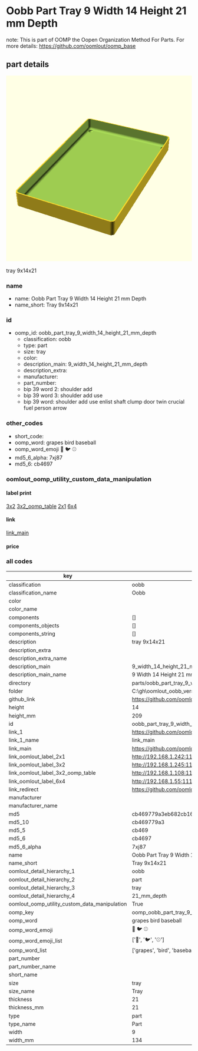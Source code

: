 # Oobb Part Tray 9 Width 14 Height 21 mm Depth  

note: This is part of OOMP the Oopen Organization Method For Parts. For more details: https://github.com/oomlout/oomp_base

##  part details
  

[![](3dpr.png)](3dpr.png)

tray 9x14x21



### name
* name: Oobb Part Tray 9 Width 14 Height 21 mm Depth
* name_short: Tray 9x14x21 
### id
* oomp_id: oobb_part_tray_9_width_14_height_21_mm_depth
  * classification: oobb
  * type: part
  * size: tray
  * color: 
  * description_main: 9_width_14_height_21_mm_depth
  * description_extra: 
  * manufacturer: 
  * part_number: 
  * bip 39 word 2: shoulder add
  * bip 39 word 3: shoulder add use
  * bip 39 word: shoulder add use enlist shaft clump door twin crucial fuel person arrow

### other_codes
* short_code: 
* oomp_word: grapes bird baseball
* oomp_word_emoji :grapes: :bird: :baseball:
* md5_6_alpha: 7xj87
* md5_6: cb4697






### oomlout_oomp_utility_custom_data_manipulation
#### label print
[3x2](http://192.168.1.245:1112/?label=oomp%207xj87)
[3x2_oomp_table](http://192.168.1.108:1112/?label=oomp%207xj87)
[2x1](http://192.168.1.242:1112/?label=oomp%207xj87)
[6x4](http://192.168.1.55:1112/?label=oomp%207xj87)    

#### link

[link_main](https://github.com/oomlout/oomlout_oobb_version_4_generated_parts/tree/main/navigation_oomp/oobb/part/tray/9_width_14_height_21_mm_depth/part)                              

#### price







### all codes 
| key | value |  
| --- | --- |  
| classification | oobb |  
| classification_name | Oobb |  
| color |  |  
| color_name |  |  
| components | [] |  
| components_objects | [] |  
| components_string | [] |  
| description | tray 9x14x21 |  
| description_extra |  |  
| description_extra_name |  |  
| description_main | 9_width_14_height_21_mm_depth |  
| description_main_name | 9 Width 14 Height 21 mm Depth |  
| directory | parts/oobb_part_tray_9_width_14_height_21_mm_depth |  
| folder | C:\gh\oomlout_oobb_version_4_generated_parts\parts\oobb_part_tray_9_width_14_height_21_mm_depth |  
| github_link | https://github.com/oomlout/oomlout_oomp_part_src/tree/main/parts/oobb_part_tray_9_width_14_height_21_mm_depth |  
| height | 14 |  
| height_mm | 209 |  
| id | oobb_part_tray_9_width_14_height_21_mm_depth |  
| link_1 | https://github.com/oomlout/oomlout_oobb_version_4_generated_parts/tree/main/navigation_oomp/oobb/part/tray/9_width_14_height_21_mm_depth/part |  
| link_1_name | link_main |  
| link_main | https://github.com/oomlout/oomlout_oobb_version_4_generated_parts/tree/main/navigation_oomp/oobb/part/tray/9_width_14_height_21_mm_depth/part |  
| link_oomlout_label_2x1 | http://192.168.1.242:1112/?label=oomp%207xj87 |  
| link_oomlout_label_3x2 | http://192.168.1.245:1112/?label=oomp%207xj87 |  
| link_oomlout_label_3x2_oomp_table | http://192.168.1.108:1112/?label=oomp%207xj87 |  
| link_oomlout_label_6x4 | http://192.168.1.55:1112/?label=oomp%207xj87 |  
| link_redirect | https://github.com/oomlout/oomlout_oobb_version_4_generated_parts/tree/main/parts/oobb_tray_09_14_21 |  
| manufacturer |  |  
| manufacturer_name |  |  
| md5 | cb469779a3eb682cb16274addf40ce37 |  
| md5_10 | cb469779a3 |  
| md5_5 | cb469 |  
| md5_6 | cb4697 |  
| md5_6_alpha | 7xj87 |  
| name | Oobb Part Tray 9 Width 14 Height 21 mm Depth |  
| name_short | Tray 9x14x21  |  
| oomlout_detail_hierarchy_1 | oobb |  
| oomlout_detail_hierarchy_2 | part |  
| oomlout_detail_hierarchy_3 | tray |  
| oomlout_detail_hierarchy_4 | 21_mm_depth |  
| oomlout_oomp_utility_custom_data_manipulation | True |  
| oomp_key | oomp_oobb_part_tray_9_width_14_height_21_mm_depth |  
| oomp_word | grapes bird baseball |  
| oomp_word_emoji | :grapes: :bird: :baseball: |  
| oomp_word_emoji_list | [':grapes:', ':bird:', ':baseball:'] |  
| oomp_word_list | ['grapes', 'bird', 'baseball'] |  
| part_number |  |  
| part_number_name |  |  
| short_name |  |  
| size | tray |  
| size_name | Tray |  
| thickness | 21 |  
| thickness_mm | 21 |  
| type | part |  
| type_name | Part |  
| width | 9 |  
| width_mm | 134 |  
